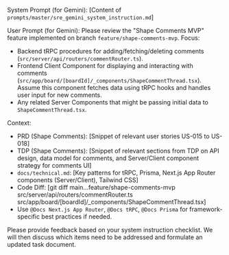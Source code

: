 System Prompt (for Gemini): [Content of `prompts/master/sre_gemini_system_instruction.md`]

User Prompt (for Gemini):
Please review the "Shape Comments MVP" feature implemented on branch `feature/shape-comments-mvp`.
Focus: 
- Backend tRPC procedures for adding/fetching/deleting comments (`src/server/api/routers/commentRouter.ts`).
- Frontend Client Component for displaying and interacting with comments (`src/app/board/[boardId]/_components/ShapeCommentThread.tsx`). Assume this component fetches data using tRPC hooks and handles user input for new comments.
- Any related Server Components that might be passing initial data to `ShapeCommentThread.tsx`.

Context:
- PRD (Shape Comments): [Snippet of relevant user stories US-015 to US-018]
- TDP (Shape Comments): [Snippet of relevant sections from TDP on API design, data model for comments, and Server/Client component strategy for comments UI]
- `docs/technical.md`: [Key patterns for tRPC, Prisma, Next.js App Router components (Server/Client), Tailwind CSS]
- Code Diff: [git diff main...feature/shape-comments-mvp src/server/api/routers/commentRouter.ts src/app/board/[boardId]/_components/ShapeCommentThread.tsx]
- Use `@Docs Next.js App Router`, `@Docs tRPC`, `@Docs Prisma` for framework-specific best practices if needed.

Please provide feedback based on your system instruction checklist. We will then discuss which items need to be addressed and formulate an updated task document.